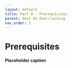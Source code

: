 ```yaml
---
layout: default
title: Part 0 - Prerequisites
parent: Host OS Overclocking
nav_order: 1
---
```


# Prerequisites
#### Placeholder caption

